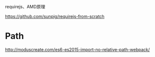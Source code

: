 requirejs、AMD原理

https://github.com/sunpig/requirejs-from-scratch

# Path

http://moduscreate.com/es6-es2015-import-no-relative-path-webpack/